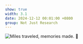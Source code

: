 ```yaml
---
show: true
width: 3.1
date: 2024-12-12 00:01:00 +0800
group: Not Just Research
---
```

<div>
    <img data-src="{{ 'assets/images/etc/8.JPG' | relative_url }}" class="lazy w-100 rounded" src="{{ '/assets/images/etc/8.JPG' | relative_url }}" data-toggle="tooltip" data-placement="top" title="Miles traveled, memories made. 🌄">
</div>
